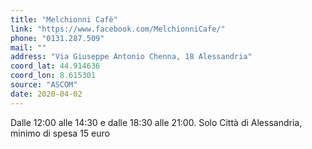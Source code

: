 ```yaml
---
title: "Melchionni Cafè"
link: "https://www.facebook.com/MelchionniCafe/"
phone: "0131.287.509"
mail: ""
address: "Via Giuseppe Antonio Chenna, 18 Alessandria"
coord_lat: 44.914636
coord_lon: 8.615301
source: "ASCOM"
date: 2020-04-02
---
```


Dalle 12:00 alle 14:30 e dalle 18:30 alle 21:00. Solo Città di Alessandria, minimo di spesa 15 euro
